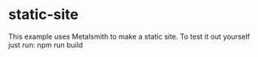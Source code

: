
# static-site

This example uses Metalsmith to make a static site. To test it out yourself just run:
npm run build
